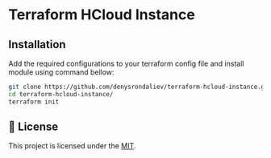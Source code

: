 # Terraform HCloud Instance

## Installation

Add the required configurations to your terraform config file and install module using command bellow:

```sh
git clone https://github.com/denysrondaliev/terraform-hcloud-instance.git
cd terraform-hcloud-instance/
terraform init
```

## 📝 License

This project is licensed under the [MIT](LICENSE.md).
